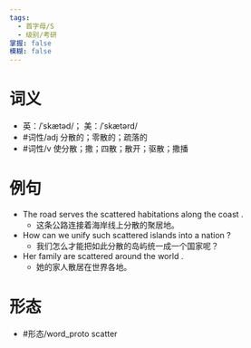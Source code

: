 ```yaml
---
tags:
  - 首字母/S
  - 级别/考研
掌握: false
模糊: false
---
```

# 词义
- 英：/ˈskætəd/； 美：/ˈskætərd/
- #词性/adj  分散的；零散的；疏落的
- #词性/v  使分散；撒；四散；散开；驱散；撒播
# 例句
- The road serves the scattered habitations along the coast .
	- 这条公路连接着海岸线上分散的聚居地。
- How can we unify such scattered islands into a nation ?
	- 我们怎么才能把如此分散的岛屿统一成一个国家呢？
- Her family are scattered around the world .
	- 她的家人散居在世界各地。
# 形态
- #形态/word_proto scatter
